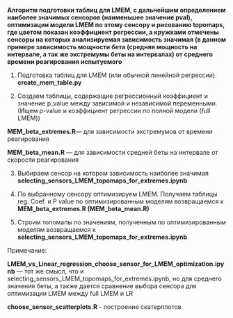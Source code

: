 **Алгоритм подготовки таблиц для LMEM, с дальнейшим определением наиболее значимых сенсоров (наименьшее значение pval), оптимизации модели LMEM по этому сенсору 
и рисованию topomaps, где цветом показан коэффициент регрессии, а кружками отмечены сенсоры на которых анализируемая зависимость значимая (в данном примере 
зависимость мощности бета (средняя мощность на интервале, а так же экстремумы беты на интервалах) от среднего времени реагирования испытуемого**


1. Подготовка таблиц для LMEM (или обычной линейной регрессии).
**create_mem_table.py**

2. Создаем таблицы, содержащие регрессионный коэффициент и значение p_value между зависимой и независимой переменными.
(Ищем p-value и коэффициент регрессии по полной модели (full LMEM))

**MEM_beta_extremes.R**— для зависимости экстремумов от времени реагирования

**MEM_beta_mean.R** — для зависимости средней беты на интервале от скорости реагирования

3. Выбираем сенсор на котором зависимость наиболее значимая
**selecting_sensors_LMEM_topomaps_for_extremes.ipynb**

4. По выбранному сенсору оптимизируем LMEM. Получаем таблицы reg. Coef. и P value по оптимизированным моделям
возвращаемся к **MEM_beta_extremes.R (MEM_beta_mean.R)**

5. Строим топомапы по значениям, полученным по оптимизированным моделям
возвращаемся к **selecting_sensors_LMEM_topomaps_for_extremes.ipynb**





Примечание: 

**LMEM_vs_Linear_regression_choose_sensor_for_LMEM_optimization.ipynb** — тот же смысл, что и selecting_sensors_LMEM_topomaps_for_extremes.ipynb, 
но для среднего значения беты, а также дается сравнение выбора сенсора для оптимизации LMEM между full LMEM и LR

**choose_sensor_scatterplots.R** - построение скатерплотов

